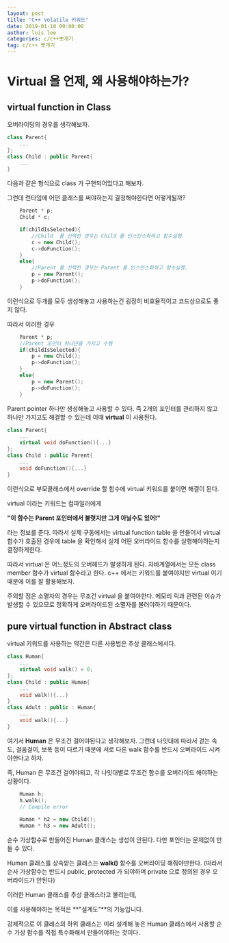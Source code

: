```yaml
---
layout: post
title: "C++ Volatile 키워드"
date: 2019-01-10 00:00:00
author: luis lee
categories: c/c++뽀개기
tag: c/c++ 뽀개기
---
```


# Virtual 을 언제, 왜 사용해야하는가?

## virtual function in Class

오버라이딩의 경우를 생각해보자.
```c++
class Parent{
    ...
};
class Child : public Parent{
    ...
}
```
다음과 같은 형식으로 class 가 구현되어있다고 해보자.

그런데 런타임에 어떤 클래스를 써야하는지 결정해야한다면 어떻게될까?
```c++
    Parent * p;
    Child * c;

    if(childIsSelected){
        //Child  를 선택한 경우는 Child 를 인스턴스화하고 함수실행.
        c = new Child();	
        c->doFunction();
    }
    else{
        //Parent 를 선택한 경우는 Parent 를 인스턴스화하고 함수실행.
        p = new Parent();
        p->doFunction();
    }
```
이런식으로 두개를 모두 생성해놓고 사용하는건 굉장히 비효율적이고 코드상으로도 좋지 않다.

따라서 이러한 경우
```c++
    Parent * p;
    //Parent 포인터 하나만을 가지고 수행
    if(childIsSelected){
    	p = new Child();	
    	p->doFunction();
    }
    else{
    	p = new Parent();
    	p->doFunction();
    }
```
Parent pointer 하나만 생성해놓고 사용할 수 있다. 즉 2개의 포인터를 관리하지 않고 하나만 가지고도 해결할 수 있는데 이때 **virtual** 이 사용된다.
```c++
class Parent{
    ...
    virtual void doFunction(){...}
};
class Child : public Parent{
    ...
    void doFunction(){...}
}
```
이런식으로 부모클래스에서 override 할 함수에 virtual 키워드를 붙이면 해결이 된다.

virtual 이라는 키워드는 컴파일러에게 

**"이 함수는 Parent 포인터에서 불렷지만 그게 아닐수도 있어!"**

라는 정보를 준다. 따라서 실제 구동에서는 virtual function table 을 만들어서 virtual 함수가 호출된 경우에 table 을 확인해서 실제 어떤 오버라이드 함수를 실행해야하는지 결정하게한다.

따라서 virtual 은 어느정도의 오버헤드가 발생하게 된다. 자바계열에서는 모든 class member 함수가 virtual 함수라고 한다. c++ 에서는 키워드를 붙여야지만 virtual 이기 때문에 이를 잘 활용해보자.

주의할 점은 소멸자의 경우는 무조건 virtual 을 붙여야한다. 메모리 릭과 관련된 이슈가 발생할 수 있으므로 정확하게 오버라이드된 소멸자를 불러야하기 때문이다.

## pure virtual function in Abstract class

virtual 키워드를 사용하는 약간은 다른 사용법은 추상 클래스에서다.
```c++
class Human{
    ...
    virtual void walk() = 0;
};
class Child : public Human{
    ...
    void walk(){...}
}
class Adult : public : Human{
    ...
    void walk(){...}
}
```
여기서 **Human** 은 무조건 걸어야된다고 생각해보자. 그런데 나잇대에 따라서 걷는 속도, 걸음걸이, 보폭 등이 다르기 때문에 서로 다른 walk 함수를 반드시 오버라이드 시켜야한다고 하자.

즉, Human 은 무조건 걸어야되고, 각 나잇대별로 무조건 함수를 오버라이드 해야하는 상황이다.
```c++
    Human h;
    h.walk();
    // Compile error
    
    Human * h2 = new Child();
    Human * h3 = new Adult();
```
순수 가상함수로 만들어진 Human 클래스는 생성이 안된다. 다만 포인터는 문제없이 만들 수 있다.

Human 클래스를 상속받는 클래스는 **walk()** 함수를 오버라이딩 해줘야만한다. (따라서 순사 가상함수는 반드시 public, protected 가 되야하며 private 으로 정의된 경우 오버라이드가 안된다)

이러한 Human 클래스를 추상 클래스라고 불리는데,

이를 사용해야하는 목적은 **"설계도"**의 기능입니다.

강제적으로 이 클래스의 하위 클래스는 미리 설계해 놓은 Human 클래스에서 사용할 순수 가상 함수를 직접 특수화해서 만들어야하는 것이다.